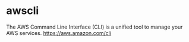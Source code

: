 awscli
======

The AWS Command Line Interface (CLI) is a unified tool to manage your AWS services.
https://aws.amazon.com/cli
